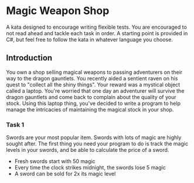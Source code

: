 # Magic Weapon Shop
A kata designed to encourage writing flexible tests. You are encouraged to not read ahead and tackle each task in order. A starting point is provided in C#, but feel free to follow the kata in whatever language you choose.

## Introduction
You own a shop selling magical weapons to passing adventurers on their way to the dragon gauntlets.
You recently aided a sentient raven on his quest to "collect all the shiny things". Your reward was a mystical object called a laptop.
You're worried that one day an adventurer will survive the dragon gauntlets and come back to complain about the quality of your stock.
Using this laptop thing, you've decided to write a program to help manage the intricacies of maintaining the magical stock in your shop.

### Task 1
Swords are your most popular item. Swords with lots of magic are highly sought after. The first thing you need your program to do is track the magic levels in your swords, and be able to calculate the price of a sword.

- Fresh swords start with 50 magic
- Every time the clock strikes midnight, the swords lose 5 magic
- A sword can be sold for 2x its magic level

